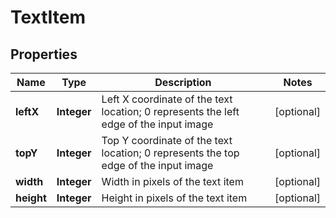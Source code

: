 
# TextItem

## Properties
Name | Type | Description | Notes
------------ | ------------- | ------------- | -------------
**leftX** | **Integer** | Left X coordinate of the text location; 0 represents the left edge of the input image |  [optional]
**topY** | **Integer** | Top Y coordinate of the text location; 0 represents the top edge of the input image |  [optional]
**width** | **Integer** | Width in pixels of the text item |  [optional]
**height** | **Integer** | Height in pixels of the text item |  [optional]



